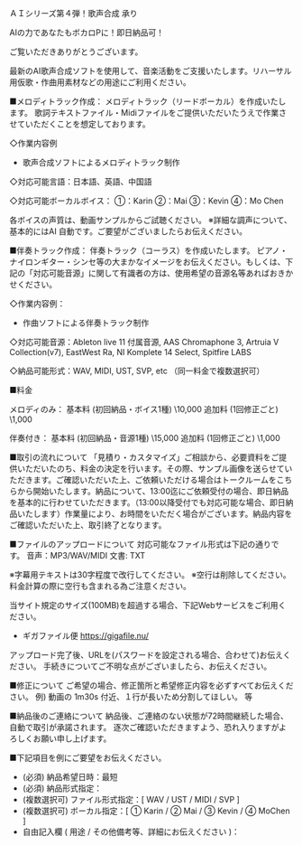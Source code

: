 ＡＩシリーズ第４弾！歌声合成 承り

AIの力であなたもボカロPに！即日納品可！

ご覧いただきありがとうございます。

最新のAI歌声合成ソフトを使用して、音楽活動をご支援いたします。リハーサル用仮歌・作曲用素材などの用途にご利用ください。


■メロディトラック作成：
メロディトラック（リードボーカル）を作成いたします。
歌詞テキストファイル・Midiファイルをご提供いただいたうえで作業させていただくことを想定しております。

◇作業内容例
- 歌声合成ソフトによるメロディトラック制作

◇対応可能言語：日本語、英語、中国語

◇対応可能ボーカルボイス：
①：Karin
②：Mai
③：Kevin
④：Mo Chen

各ボイスの声質は、動画サンプルからご試聴ください。
※詳細な調声について、基本的にはAI 自動です。ご要望がございましたらお伝えください。


■伴奏トラック作成：
伴奏トラック（コーラス）を作成いたします。
ピアノ・ナイロンギター・シンセ等の大まかなイメージをお伝えください。もしくは、下記の「対応可能音源」に関して有識者の方は、使用希望の音源名等あればおきかせください。

◇作業内容例：
- 作曲ソフトによる伴奏トラック制作

◇対応可能音源：Ableton live 11 付属音源, AAS Chromaphone 3, Artruia V Collection(v7), EastWest Ra, NI Komplete 14 Select, Spitfire LABS

◇納品可能形式：WAV, MIDI, UST, SVP, etc （同一料金で複数選択可）


■料金

メロディのみ：
基本料  (初回納品・ボイス1種) \10,000
追加料 (1回修正ごと) \1,000

伴奏付き：
基本料 (初回納品・音源1種) \15,000
追加料 (1回修正ごと) \1,000


■取引の流れについて
「見積り・カスタマイズ」ご相談から、必要資料をご提供いただいたのち、料金の決定を行います。その際、サンプル画像を送らせていただきます。ご確認いただいた上、ご依頼いただける場合はトークルームをこちらから開始いたします。納品について、13:00迄にご依頼受付の場合、即日納品を基本的に行わせていただきます。（13:00以降受付でも対応可能な場合、即日納品いたします）作業量により、お時間をいただく場合がございます。納品内容をご確認いただいた上、取引終了となります。


■ファイルのアップロードについて
対応可能なファイル形式は下記の通りです。
音声：MP3/WAV/MIDI
文書: TXT

※字幕用テキストは30字程度で改行してください。
※空行は削除してください。料金計算の際に空行も含まれる為ご注意ください。

当サイト規定のサイズ(100MB)を超過する場合、下記Webサービスをご利用ください。
- ギガファイル便
https://gigafile.nu/

アップロード完了後、URLを(パスワードを設定される場合、合わせて)お伝えください。
手続きについてご不明な点がございましたら、お伝えください。


■修正について
ご希望の場合、修正箇所と希望修正内容を必ずすべてお伝えください。
例) 動画の 1m30s 付近、１行が長いため分割してほしい。 等


■納品後のご連絡について
納品後、ご連絡のない状態が72時間継続した場合、自動で取引が承諾されます。
逐次ご確認いただきますよう、恐れ入りますがよろしくお願い申し上げます。


■下記項目を例にご要望をお伝えください。

- (必須) 納品希望日時：最短
- (必須) 納品形式指定：
- (複数選択可) ファイル形式指定：[ WAV / UST / MIDI / SVP ]
- (複数選択可) ボーカル指定：[ ① Karin / ② Mai / ③ Kevin / ④ MoChen ]
- 自由記入欄 ( 用途 / その他備考等、詳細にお伝えください )：
